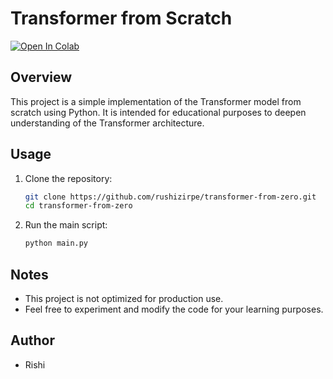 # Transformer from Scratch

[![Open In Colab](https://colab.research.google.com/assets/colab-badge.svg)]([https://colab.research.google.com/github/pinecone-io/examples/blob/master/learn/generation/llm-field-guide/llama-2/llama-2-13b-retrievalqa.ipynb](https://colab.research.google.com/drive/1gFwoNGle2fQnWdDQXflU7xugKSD-q3xu)) 

## Overview

This project is a simple implementation of the Transformer model from scratch using Python. It is intended for educational purposes to deepen understanding of the Transformer architecture.

## Usage

1. Clone the repository:

    ```bash
    git clone https://github.com/rushizirpe/transformer-from-zero.git
    cd transformer-from-zero
    ```

2. Run the main script:

    ```bash
    python main.py
    ```

## Notes

- This project is not optimized for production use.
- Feel free to experiment and modify the code for your learning purposes.

## Author

* Rishi
